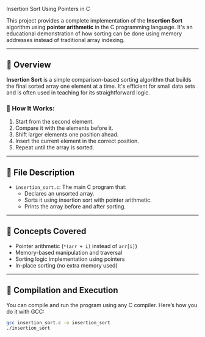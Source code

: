 
 Insertion Sort Using Pointers in C

This project provides a complete implementation of the **Insertion Sort** algorithm using **pointer arithmetic** in the C programming language. It's an educational demonstration of how sorting can be done using memory addresses instead of traditional array indexing.

---

## 📌 Overview

**Insertion Sort** is a simple comparison-based sorting algorithm that builds the final sorted array one element at a time. It's efficient for small data sets and is often used in teaching for its straightforward logic.

### 🔄 How It Works:
1. Start from the second element.
2. Compare it with the elements before it.
3. Shift larger elements one position ahead.
4. Insert the current element in the correct position.
5. Repeat until the array is sorted.

---

## 📁 File Description

- `insertion_sort.c`: The main C program that:
  - Declares an unsorted array.
  - Sorts it using insertion sort with pointer arithmetic.
  - Prints the array before and after sorting.

---

## 🧠 Concepts Covered

- Pointer arithmetic (`*(arr + i)` instead of `arr[i]`)
- Memory-based manipulation and traversal
- Sorting logic implementation using pointers
- In-place sorting (no extra memory used)

---

## 🔧 Compilation and Execution

You can compile and run the program using any C compiler. Here’s how you do it with GCC:

```bash
gcc insertion_sort.c -o insertion_sort
./insertion_sort